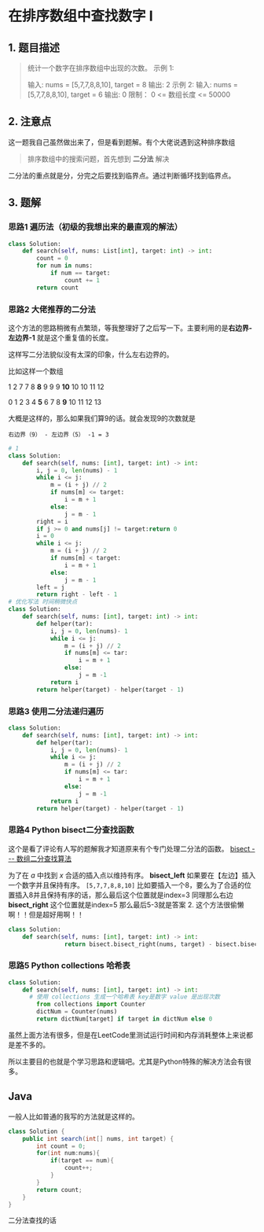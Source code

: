 # 在排序数组中查找数字 I

## 1. 题目描述

> 统计一个数字在排序数组中出现的次数。
> 示例 1:
>
> 输入: nums = [5,7,7,8,8,10], target = 8
> 输出: 2
> 示例 2:
> 输入: nums = [5,7,7,8,8,10], target = 6
> 输出: 0
> 限制：
> 0 <= 数组长度 <= 50000

## 2. 注意点

这一题我自己虽然做出来了，但是看到题解。有个大佬说遇到这种排序数组
> 排序数组中的搜索问题，首先想到 **二分法** 解决

二分法的重点就是分，分完之后要找到临界点。通过判断循环找到临界点。

## 3. 题解

### 思路1 遍历法（初级的我想出来的最直观的解法）

```python
class Solution:
    def search(self, nums: List[int], target: int) -> int:
        count = 0
        for num in nums:
            if num == target:
                count += 1
        return count
```

### 思路2 大佬推荐的二分法

这个方法的思路稍微有点繁琐，等我整理好了之后写一下。主要利用的是**右边界-左边界-1** 就是这个重复值的长度。

这样写二分法貌似没有太深的印象，什么左右边界的。

比如这样一个数组

1 2 7 7 8 **8** 9 9 9 **10** 10 10 11 12

0 1 2 3 4 **5** 6 7 8   **9** 10 11 12 13 

大概是这样的，那么如果我们算9的话。就会发现9的次数就是 

`右边界（9） - 左边界（5） -1 = 3`

```python
# 1
class Solution:
    def search(self, nums: [int], target: int) -> int:
        i, j = 0, len(nums) - 1
        while i <= j:
            m = (i + j) // 2
            if nums[m] <= target:
                i = m + 1
            else:
                j = m - 1
        right = i
        if j >= 0 and nums[j] != target:return 0
        i = 0
        while i <= j:
            m = (i + j) // 2
            if nums[m] < target:
                i = m + 1
            else:
                j = m - 1
        left = j
        return right - left - 1
# 优化写法 时间稍微快点
class Solution:
    def search(self, nums: [int], target: int) -> int:
        def helper(tar):
            i, j = 0, len(nums)- 1
            while i <= j:
                m = (i + j) // 2
                if nums[m] <= tar:
                    i = m + 1
                else:
                    j = m -1
            return i
        return helper(target) - helper(target - 1)
```

### 思路3 使用二分法递归遍历

```python
class Solution:
    def search(self, nums: [int], target: int) -> int:
        def helper(tar):
            i, j = 0, len(nums)- 1
            while i <= j:
                m = (i + j) // 2
                if nums[m] <= tar:
                    i = m + 1
                else:
                    j = m -1
            return i
        return helper(target) - helper(target - 1)
```

### 思路4 Python bisect二分查找函数

这个是看了评论有人写的题解我才知道原来有个专门处理二分法的函数。
[bisect --- 数组二分查找算法](https://docs.python.org/zh-cn/3/library/bisect.html)

为了在 *a* 中找到 *x* 合适的插入点以维持有序。
**bisect_left** 如果要在【左边】插入一个数字并且保持有序。
`[5,7,7,8,8,10]` 比如要插入一个8，要么为了合适的位置插入8并且保持有序的话，那么最后这个位置就是index=3
同理那么右边
**bisect_right** 这个位置就是index=5 那么最后5-3就是答案 2. 这个方法很偷懒啊！！但是超好用啊！！

```python
class Solution:
    def search(self, nums: [int], target: int) -> int:
				return bisect.bisect_right(nums, target) - bisect.bisect_left(nums, target)
```

### 思路5 Python collections 哈希表

```python
class Solution:
    def search(self, nums: [int], target: int) -> int:
      # 使用 collections 生成一个哈希表 key是数字 value 是出现次数
        from collections import Counter
        dictNum = Counter(nums)
        return dictNum[target] if target in dictNum else 0
```

虽然上面方法有很多，但是在LeetCode里测试运行时间和内存消耗整体上来说都是差不多的。

所以主要目的也就是个学习思路和逻辑吧。尤其是Python特殊的解决方法会有很多。

## Java

一般人比如普通的我写的方法就是这样的。

```java
class Solution {
    public int search(int[] nums, int target) {
        int count = 0;
        for(int num:nums){
            if(target == num){
                count++;
            }
        }
        return count;
    }
}
```

二分法查找的话

